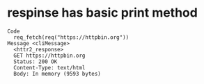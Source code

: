 # respinse has basic print method

    Code
      req_fetch(req("https://httpbin.org"))
    Message <cliMessage>
      <httr2_response>
      GET https://httpbin.org
      Status: 200 OK
      Content-Type: text/html
      Body: In memory (9593 bytes)

